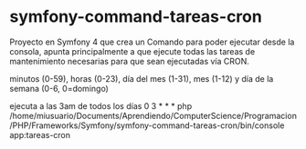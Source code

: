 # symfony-command-tareas-cron
Proyecto en Symfony 4 que crea un Comando para poder ejecutar desde la consola, apunta principalmente a que ejecute todas las tareas de mantenimiento necesarias para que sean ejecutadas vía CRON.

minutos (0-59), horas (0-23), día del mes (1-31), mes (1-12) y día de la semana (0-6, 0=domingo)

ejecuta a las 3am de todos los días
0 3 * * * php /home/miusuario/Documents/Aprendiendo/ComputerScience/Programacion/PHP/Frameworks/Symfony/symfony-command-tareas-cron/bin/console app:tareas-cron
